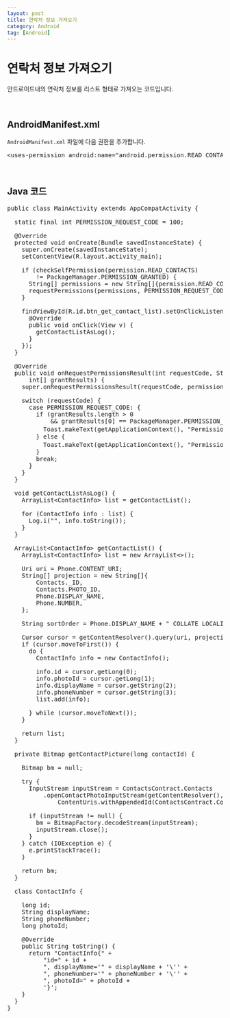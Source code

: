 ```yaml
---
layout: post
title: 연락처 정보 가져오기
category: Android
tag: [Android]
---
```

# 연락처 정보 가져오기

안드로이드내의 연락처 정보를 리스트 형태로 가져오는 코드입니다.

<br>

## AndroidManifest.xml

`AndroidManifest.xml` 파일에 다음 권한을 추가합니다.

<pre class="prettyprint">
&lt;uses-permission android:name="android.permission.READ_CONTACTS" tools:remove="android:maxSdkVersion"/&gt;
</pre>

<br>

## Java 코드

<pre class="prettyprint">
public class MainActivity extends AppCompatActivity {

  static final int PERMISSION_REQUEST_CODE = 100;

  @Override
  protected void onCreate(Bundle savedInstanceState) {
    super.onCreate(savedInstanceState);
    setContentView(R.layout.activity_main);

    if (checkSelfPermission(permission.READ_CONTACTS)
        != PackageManager.PERMISSION_GRANTED) {
      String[] permissions = new String[]{permission.READ_CONTACTS};
      requestPermissions(permissions, PERMISSION_REQUEST_CODE);
    }

    findViewById(R.id.btn_get_contact_list).setOnClickListener(new OnClickListener() {
      @Override
      public void onClick(View v) {
        getContactListAsLog();
      }
    });
  }

  @Override
  public void onRequestPermissionsResult(int requestCode, String permissions[],
      int[] grantResults) {
    super.onRequestPermissionsResult(requestCode, permissions, grantResults);

    switch (requestCode) {
      case PERMISSION_REQUEST_CODE: {
        if (grantResults.length > 0
            && grantResults[0] == PackageManager.PERMISSION_GRANTED) {
          Toast.makeText(getApplicationContext(), "Permission 완료", Toast.LENGTH_SHORT).show();
        } else {
          Toast.makeText(getApplicationContext(), "Permission 실패", Toast.LENGTH_SHORT).show();
        }
        break;
      }
    }
  }

  void getContactListAsLog() {
    ArrayList&lt;ContactInfo&gt; list = getContactList();

    for (ContactInfo info : list) {
      Log.i("", info.toString());
    }
  }

  ArrayList&lt;ContactInfo&gt; getContactList() {
    ArrayList&lt;ContactInfo&gt; list = new ArrayList<>();

    Uri uri = Phone.CONTENT_URI;
    String[] projection = new String[]{
        Contacts._ID,
        Contacts.PHOTO_ID,
        Phone.DISPLAY_NAME,
        Phone.NUMBER,
    };

    String sortOrder = Phone.DISPLAY_NAME + " COLLATE LOCALIZED ASC";

    Cursor cursor = getContentResolver().query(uri, projection, null, null, sortOrder);
    if (cursor.moveToFirst()) {
      do {
        ContactInfo info = new ContactInfo();

        info.id = cursor.getLong(0);
        info.photoId = cursor.getLong(1);
        info.displayName = cursor.getString(2);
        info.phoneNumber = cursor.getString(3);
        list.add(info);

      } while (cursor.moveToNext());
    }

    return list;
  }

  private Bitmap getContactPicture(long contactId) {

    Bitmap bm = null;

    try {
      InputStream inputStream = ContactsContract.Contacts
          .openContactPhotoInputStream(getContentResolver(),
              ContentUris.withAppendedId(ContactsContract.Contacts.CONTENT_URI, contactId));

      if (inputStream != null) {
        bm = BitmapFactory.decodeStream(inputStream);
        inputStream.close();
      }
    } catch (IOException e) {
      e.printStackTrace();
    }

    return bm;
  }

  class ContactInfo {

    long id;
    String displayName;
    String phoneNumber;
    long photoId;

    @Override
    public String toString() {
      return "ContactInfo{" +
          "id=" + id +
          ", displayName='" + displayName + '\'' +
          ", phoneNumber='" + phoneNumber + '\'' +
          ", photoId=" + photoId +
          '}';
    }
  }
}
</pre>